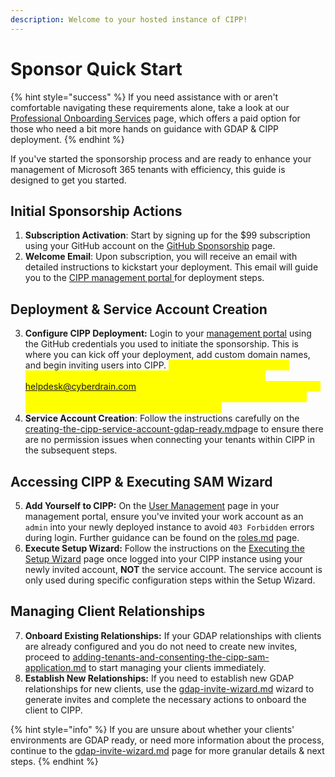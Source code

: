 ```yaml
---
description: Welcome to your hosted instance of CIPP!
---
```


# Sponsor Quick Start

{% hint style="success" %}
If you need assistance with or aren't comfortable navigating these requirements alone, take a look at our [Professional Onboarding Services](professional-onboarding-services.md) page, which offers a paid option for those who need a bit more hands on guidance with GDAP & CIPP deployment.
{% endhint %}

If you've started the sponsorship process and are ready to enhance your management of Microsoft 365 tenants with efficiency, this guide is designed to get you started.

## **Initial Sponsorship Actions**

1. **Subscription Activation**: Start by signing up for the $99 subscription using your GitHub account on the [GitHub Sponsorship](https://github.com/sponsors/KelvinTegelaar/sponsorships?tier_id=101398) page.
2. **Welcome Email**: Upon subscription, you will receive an email with detailed instructions to kickstart your deployment. This email will guide you to the [CIPP management portal ](https://management.cipp.app)for deployment steps.

## Deployment & Service Account Creation

3. **Configure CIPP Deployment:** Login to your [management portal](https://management.cipp.app) using the GitHub credentials you used to initiate the sponsorship. This is where you can kick off your deployment, add custom domain names, and begin inviting users into CIPP. <mark style="color:yellow;">NOTE: If you sponsor with an organization GitHub account, please send in a message to helpdesk@cyberdrain.com with your personal GitHub username so that we can manually add that user to the portal. You cannot log in to the management portal with organization accounts.</mark>
4. **Service Account Creation**: Follow the instructions carefully on the [creating-the-cipp-service-account-gdap-ready.md](../installation/creating-the-cipp-service-account-gdap-ready.md "mention")page to ensure there are no permission issues when connecting your tenants within CIPP in the subsequent steps.

## Accessing CIPP & Executing SAM Wizard

5. **Add Yourself to CIPP:** On the [User Management](https://management.cipp.app/invite-users) page in your management portal, ensure you've invited your work account as an `admin` into your newly deployed instance to avoid `403 Forbidden` errors during login. Further guidance can be found on the [roles.md](../installation/roles.md "mention") page.
6. **Execute Setup Wizard:** Follow the instructions on the [Executing the Setup Wizard](../installation/executing-the-setup-wizard.md) page once logged into your CIPP instance using your newly invited account, **NOT** the service account. The service account is only used during specific configuration steps within the Setup Wizard.

## **Managing Client Relationships**

7. **Onboard Existing Relationships:** If your GDAP relationships with clients are already configured and you do not need to create new invites, proceed to [adding-tenants-and-consenting-the-cipp-sam-application.md](../installation/adding-tenants-and-consenting-the-cipp-sam-application.md "mention") to start managing your clients immediately.
8. **Establish New Relationships:** If you need to establish new GDAP relationships for new clients, use the [gdap-invite-wizard.md](../installation/gdap-invite-wizard.md "mention") wizard to generate invites and complete the necessary actions to onboard the client to CIPP.

{% hint style="info" %}
If you are unsure about whether your clients' environments are GDAP ready, or need more information about the process, continue to the [gdap-invite-wizard.md](../installation/gdap-invite-wizard.md "mention") page for more granular details & next steps.
{% endhint %}
